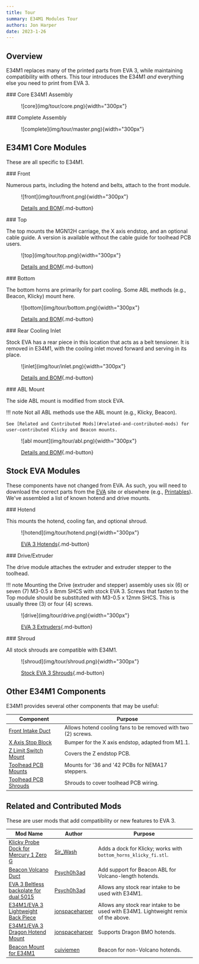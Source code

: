 ```yaml
---
title: Tour
summary: E34M1 Modules Tour
authors: Jon Harper
date: 2023-1-26
---
```


## Overview

E34M1 replaces many of the printed parts from EVA 3, while maintaining compatibility with others. This tour introduces the E34M1 *and* everything else you need to print from EVA 3.

<div markdown class="jh-grid-container jh-grid-2">
<div markdown class="jh-card">
### Core E34M1 Assembly
<figure markdown>
![core](img/tour/core.png){width="300px"}
</figure>
</div>
<div markdown class="jh-card">
### Complete Assembly
<figure markdown>
![complete](img/tour/master.png){width="300px"}
</figure>
</div>
</div>

## E34M1 Core Modules

These are all specific to E34M1.

<div markdown class="jh-grid-container jh-grid-2">
<div markdown class="jh-card">
### Front

Numerous parts, including the hotend and belts, attach to the front module.

<figure markdown>
![front](img/tour/front.png){width="300px"}

[Details and BOM](modules/front.md){.md-button}
</figure>

</div>
<div markdown class="jh-card">
### Top

The top mounts the MGN12H carriage, the X axis endstop, and an optional cable guide. A version is available without the cable guide for toolhead PCB users.

<figure markdown>
![top](img/tour/top.png){width="300px"}

[Details and BOM](modules/top.md){.md-button}
</figure>

<div markdown class="jh-grid-container jh-grid-1 jh-link-grid">
</div>
</div>
<div markdown class="jh-card">
### Bottom

The bottom horns are primarily for part cooling. Some ABL methods (e.g., Beacon, Klicky) mount here.

<figure markdown>
![bottom](img/tour/bottom.png){width="300px"}

[Details and BOM](modules/bottom.md){.md-button}
</figure>
</div>
<div markdown class="jh-card">
### Rear Cooling Inlet

Stock EVA has a rear piece in this location that acts as a belt tensioner. It is removed in E34M1, with the cooling inlet moved forward and serving in its place.

<figure markdown>
![inlet](img/tour/inlet.png){width="300px"}

[Details and BOM](modules/rear.md){.md-button}
</figure>
</div>
<div markdown class="jh-card">
### ABL Mount

The side ABL mount is modified from stock EVA.

!!! note
    Not all ABL methods use the ABL mount (e.g., Klicky, Beacon).

    See [Related and Contributed Mods](#related-and-contributed-mods) for user-contributed Klicky and Beacon mounts.

<figure markdown>
![abl mount](img/tour/abl.png){width="300px"}

[Details and BOM](modules/abl.md){.md-button}
</figure>
</div>
</div>

## Stock EVA Modules

These components have not changed from EVA. As such, you will need to download the correct parts from the [EVA](https://main.eva-3d.page/) site or elsewhere (e.g., [Printables](https://printables.com)). We've assembled a list of known hotend and drive mounts.

<div markdown class="jh-grid-container jh-grid-2">
<div markdown class="jh-card">
### Hotend

This mounts the hotend, cooling fan, and optional shroud.

<figure markdown>
![hotend](img/tour/hotend.png){width="300px"}

[EVA 3 Hotends](compat/hotends.md){.md-button}
</figure>

</div>
<div markdown class="jh-card">
### Drive/Extruder

The drive module attaches the extruder and extruder stepper to the toolhead.

!!! note 
    Mounting the Drive (extruder and stepper) assembly uses six (6) or seven (7) M3-0.5 x 8mm SHCS with stock EVA 3. Screws that fasten to the Top module should be substituted with M3-0.5 x 12mm SHCS. This is usually three (3) or four (4) screws.

<figure markdown>
![drive](img/tour/drive.png){width="300px"}

[EVA 3 Extruders](compat/drives.md){.md-button}
</figure>

</div>
<div markdown class="jh-card">
### Shroud

All stock shrouds are compatible with E34M1.

<figure markdown>
![shroud](img/tour/shroud.png){width="300px"}

[Stock EVA 3 Shrouds](https://main.eva-3d.page/heat_insert/shrouds/chonkier/){.md-button}
</figure>

</div>
</div>

## Other E34M1 Components

E34M1 provides several other components that may be useful:

| Component                     | Purpose |
|-------------------------------|---------|
| [Front Intake Duct](modules/other.md#front-intake-duct) | Allows hotend cooling fans to be removed with two (2) screws. |
| [X Axis Stop Block](modules/other.md#x-axis-stop-block) | Bumper for the X axis endstop, adapted from M1.1. |
| [Z Limit Switch Mount](modules/other.md#z-endstop-mount) | Covers the Z endstop PCB. |
| [Toolhead PCB Mounts](modules/pcb_mounts.md) | Mounts for '36 and '42 PCBs for NEMA17 steppers. |
| [Toolhead PCB Shrouds](modules/pcb_shrouds.md) | Shrouds to cover toolhead PCB wiring. |

## Related and Contributed Mods

These are user mods that add compatibility or new features to EVA 3.

| Mod Name | Author | Purpose |
|----------|--------|---------|
| [Klicky Probe Dock for Mercury 1 Zero G](https://www.printables.com/model/386819-klicky-probe-dock-for-mercury-1-zero-g) | [Sir_Wash](https://www.printables.com/social/415185-sir_wash) | Adds a dock for Klicky; works with `bottom_horns_klicky_fi.stl`. |
| [Beacon Volcano Duct](https://www.printables.com/model/428524-eva30-phaetus-rapido-uhfvolcano-beacon-for-mercury) | [Psych0h3ad](https://www.printables.com/social/168275-psych0h3ad/about) | Add support for Beacon ABL for Volcano-length hotends. |
| [EVA 3 Beltless backplate for dual 5015](https://www.printables.com/model/430281-eva-3-beltless-backplate-for-dual-5015) | [Psych0h3ad](https://www.printables.com/social/168275-psych0h3ad/about) | Allows any stock rear intake to be used with E34M1. |
| [E34M1/EVA 3 Lightweight Back Piece ](https://www.printables.com/model/431146-e34m1eva-3-lightweight-back-piece) | [jonspaceharper](https://www.printables.com/social/511131-jonspaceharper/about) | Allows any stock rear intake to be used with E34M1. Lightweight remix of the above. |
| [E34M1/EVA 3 Dragon Hotend Mount](https://www.printables.com/model/436000-e34m1eva-3-dragon-hotend-mount) | [jonspaceharper](https://www.printables.com/social/511131-jonspaceharper/about) | Supports Dragon BMO hotends.
| [Beacon Mount for E34M1](https://www.printables.com/model/438193-beacon-mount-solution-for-e34m1-eva-3-for-mercury-) | [cuiviemen](https://www.printables.com/social/127292-cuiviemen/about) | Beacon for non-Volcano hotends. |
